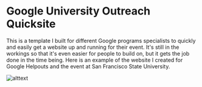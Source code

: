 Google University Outreach Quicksite
===============

This is a template I built for different Google programs specialists to quickly and easily get a website up and running for their event.  It's still in the workings so that it's even easier for people to build on, but it gets the job done in the time being.  Here is an example of the website I created for Google Helpouts and the event at San Francisco State University.


![alttext][website]

[website]: http://i.imgur.com/yrKjlGA.jpg
